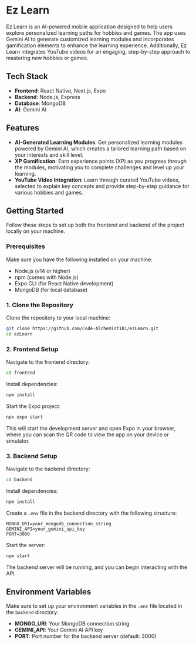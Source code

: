 # Ez Learn

Ez Learn is an AI-powered mobile application designed to help users explore personalized learning paths for hobbies and games. The app uses Gemini AI to generate customized learning modules and incorporates gamification elements to enhance the learning experience. Additionally, Ez Learn integrates YouTube videos for an engaging, step-by-step approach to mastering new hobbies or games.

## Tech Stack

- **Frontend**: React Native, Next.js, Expo
- **Backend**: Node.js, Express
- **Database**: MongoDB
- **AI**: Gemini AI

## Features

- **AI-Generated Learning Modules**: Get personalized learning modules powered by Gemini AI, which creates a tailored learning path based on your interests and skill level.
- **XP Gamification**: Earn experience points (XP) as you progress through the modules, motivating you to complete challenges and level up your learning.
- **YouTube Video Integration**: Learn through curated YouTube videos, selected to explain key concepts and provide step-by-step guidance for various hobbies and games.

## Getting Started

Follow these steps to set up both the frontend and backend of the project locally on your machine.

### Prerequisites

Make sure you have the following installed on your machine:
- Node.js (v14 or higher)
- npm (comes with Node.js)
- Expo CLI (for React Native development)
- MongoDB (for local database)

### 1. Clone the Repository

Clone the repository to your local machine:

```bash
git clone https://github.com/Code-Alchemist101/ezLearn.git
cd ezLearn
```

### 2. Frontend Setup

Navigate to the frontend directory:

```bash
cd frontend
```

Install dependencies:

```bash
npm install
```

Start the Expo project:

```bash
npx expo start
```

This will start the development server and open Expo in your browser, where you can scan the QR code to view the app on your device or simulator.

### 3. Backend Setup

Navigate to the backend directory:

```bash
cd backend
```

Install dependencies:

```bash
npm install
```

Create a `.env` file in the backend directory with the following structure:

```
MONGO_URI=your_mongodb_connection_string
GEMINI_API=your_gemini_api_key
PORT=3000
```

Start the server:

```bash
npm start
```

The backend server will be running, and you can begin interacting with the API.

## Environment Variables

Make sure to set up your environment variables in the `.env` file located in the `backend` directory:

- **MONGO_URI**: Your MongoDB connection string
- **GEMINI_API**: Your Gemini AI API key
- **PORT**: Port number for the backend server (default: 3000)
